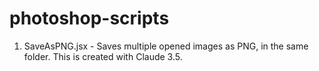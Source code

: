 # photoshop-scripts

1. SaveAsPNG.jsx - Saves multiple opened images as PNG, in the same folder. This is created with Claude 3.5.